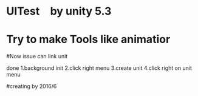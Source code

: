 # UITest　by unity 5.3

# Try to make Tools like animatior
 
#Now issue 
can link unit


 done
1.background init
2.click right menu
3.create unit
4.click right on unit menu

#creating by 2016/6
